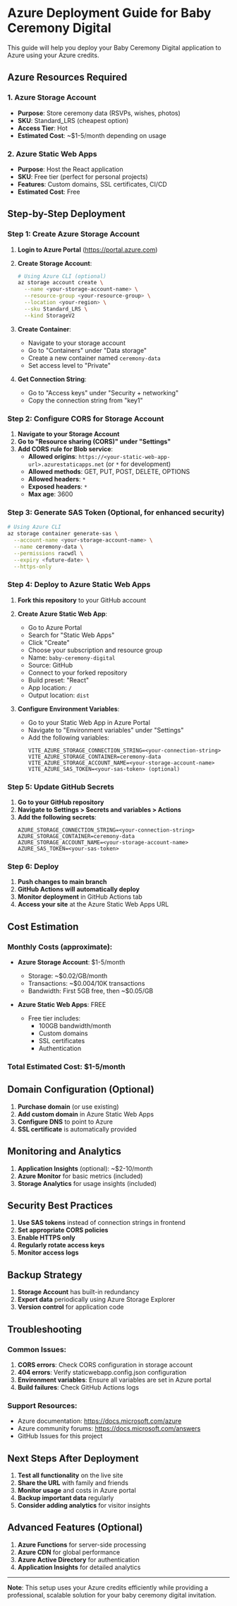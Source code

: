 # Azure Deployment Guide for Baby Ceremony Digital

This guide will help you deploy your Baby Ceremony Digital application to Azure using your Azure credits.

## Azure Resources Required

### 1. Azure Storage Account
- **Purpose**: Store ceremony data (RSVPs, wishes, photos)
- **SKU**: Standard_LRS (cheapest option)
- **Access Tier**: Hot
- **Estimated Cost**: ~$1-5/month depending on usage

### 2. Azure Static Web Apps
- **Purpose**: Host the React application
- **SKU**: Free tier (perfect for personal projects)
- **Features**: Custom domains, SSL certificates, CI/CD
- **Estimated Cost**: Free

## Step-by-Step Deployment

### Step 1: Create Azure Storage Account

1. **Login to Azure Portal** (https://portal.azure.com)

2. **Create Storage Account**:
   ```bash
   # Using Azure CLI (optional)
   az storage account create \
     --name <your-storage-account-name> \
     --resource-group <your-resource-group> \
     --location <your-region> \
     --sku Standard_LRS \
     --kind StorageV2
   ```

3. **Create Container**:
   - Navigate to your storage account
   - Go to "Containers" under "Data storage"
   - Create a new container named `ceremony-data`
   - Set access level to "Private"

4. **Get Connection String**:
   - Go to "Access keys" under "Security + networking"
   - Copy the connection string from "key1"

### Step 2: Configure CORS for Storage Account

1. **Navigate to your Storage Account**
2. **Go to "Resource sharing (CORS)" under "Settings"**
3. **Add CORS rule for Blob service**:
   - **Allowed origins**: `https://<your-static-web-app-url>.azurestaticapps.net` (or `*` for development)
   - **Allowed methods**: GET, PUT, POST, DELETE, OPTIONS
   - **Allowed headers**: `*`
   - **Exposed headers**: `*`
   - **Max age**: 3600

### Step 3: Generate SAS Token (Optional, for enhanced security)

```bash
# Using Azure CLI
az storage container generate-sas \
  --account-name <your-storage-account-name> \
  --name ceremony-data \
  --permissions racwdl \
  --expiry <future-date> \
  --https-only
```

### Step 4: Deploy to Azure Static Web Apps

1. **Fork this repository** to your GitHub account

2. **Create Azure Static Web App**:
   - Go to Azure Portal
   - Search for "Static Web Apps"
   - Click "Create"
   - Choose your subscription and resource group
   - Name: `baby-ceremony-digital`
   - Source: GitHub
   - Connect to your forked repository
   - Build preset: "React"
   - App location: `/`
   - Output location: `dist`

3. **Configure Environment Variables**:
   - Go to your Static Web App in Azure Portal
   - Navigate to "Environment variables" under "Settings"
   - Add the following variables:
     ```
     VITE_AZURE_STORAGE_CONNECTION_STRING=<your-connection-string>
     VITE_AZURE_STORAGE_CONTAINER=ceremony-data
     VITE_AZURE_STORAGE_ACCOUNT_NAME=<your-storage-account-name>
     VITE_AZURE_SAS_TOKEN=<your-sas-token> (optional)
     ```

### Step 5: Update GitHub Secrets

1. **Go to your GitHub repository**
2. **Navigate to Settings > Secrets and variables > Actions**
3. **Add the following secrets**:
   ```
   AZURE_STORAGE_CONNECTION_STRING=<your-connection-string>
   AZURE_STORAGE_CONTAINER=ceremony-data
   AZURE_STORAGE_ACCOUNT_NAME=<your-storage-account-name>
   AZURE_SAS_TOKEN=<your-sas-token>
   ```

### Step 6: Deploy

1. **Push changes to main branch**
2. **GitHub Actions will automatically deploy**
3. **Monitor deployment** in GitHub Actions tab
4. **Access your site** at the Azure Static Web Apps URL

## Cost Estimation

### Monthly Costs (approximate):
- **Azure Storage Account**: $1-5/month
  - Storage: ~$0.02/GB/month
  - Transactions: ~$0.004/10K transactions
  - Bandwidth: First 5GB free, then ~$0.05/GB

- **Azure Static Web Apps**: FREE
  - Free tier includes:
    - 100GB bandwidth/month
    - Custom domains
    - SSL certificates
    - Authentication

### **Total Estimated Cost: $1-5/month**

## Domain Configuration (Optional)

1. **Purchase domain** (or use existing)
2. **Add custom domain** in Azure Static Web Apps
3. **Configure DNS** to point to Azure
4. **SSL certificate** is automatically provided

## Monitoring and Analytics

1. **Application Insights** (optional): ~$2-10/month
2. **Azure Monitor** for basic metrics (included)
3. **Storage Analytics** for usage insights (included)

## Security Best Practices

1. **Use SAS tokens** instead of connection strings in frontend
2. **Set appropriate CORS policies**
3. **Enable HTTPS only**
4. **Regularly rotate access keys**
5. **Monitor access logs**

## Backup Strategy

1. **Storage Account** has built-in redundancy
2. **Export data** periodically using Azure Storage Explorer
3. **Version control** for application code

## Troubleshooting

### Common Issues:

1. **CORS errors**: Check CORS configuration in storage account
2. **404 errors**: Verify staticwebapp.config.json configuration
3. **Environment variables**: Ensure all variables are set in Azure portal
4. **Build failures**: Check GitHub Actions logs

### Support Resources:
- Azure documentation: https://docs.microsoft.com/azure
- Azure community forums: https://docs.microsoft.com/answers
- GitHub Issues for this project

## Next Steps After Deployment

1. **Test all functionality** on the live site
2. **Share the URL** with family and friends
3. **Monitor usage** and costs in Azure portal
4. **Backup important data** regularly
5. **Consider adding analytics** for visitor insights

## Advanced Features (Optional)

1. **Azure Functions** for server-side processing
2. **Azure CDN** for global performance
3. **Azure Active Directory** for authentication
4. **Application Insights** for detailed analytics

---

**Note**: This setup uses your Azure credits efficiently while providing a professional, scalable solution for your baby ceremony digital invitation.